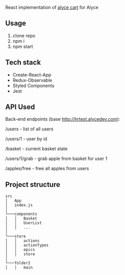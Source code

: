 React implementation of [alyce cart](http://hrtest.alycedev.com/) for  Alyce

<!-- [Demo]() -->

## Usage
1. clone repo
2. npm i
3. npm start

## Tech stack
* Create-React-App
* Redux-Observable
* Styled Components
* Jest

## API Used
Back-end endpoints (base http://hrtest.alycedev.com):

/users - list of all users

/users/1 - user by id

/basket - current basket state

/users/1/grab - grab apple from basket for user 1

/apples/free - free all apples from users

## Project structure
```
src
│   App
│   index.js   
│
└───components
│   │   Basket
│   │   UserList
│   │   ...
│   
└───store
│   │   actions
│   │   actionTypes
│   │   epics
│   │   store
│   
└───folder2
│   │   main
```